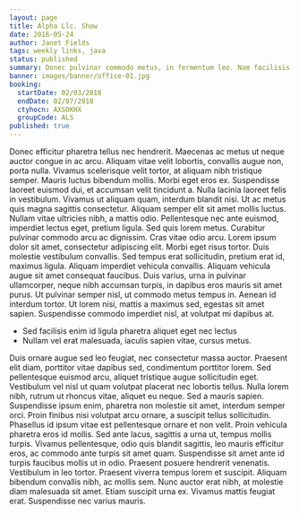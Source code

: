 ```yaml
---
layout: page
title: Alpha Llc. Show
date: 2016-05-24
author: Janet Fields
tags: weekly links, java
status: published
summary: Donec pulvinar commodo metus, in fermentum leo. Nam facilisis neque.
banner: images/banner/office-01.jpg
booking:
  startDate: 02/03/2018
  endDate: 02/07/2018
  ctyhocn: AXSOKHX
  groupCode: ALS
published: true
---
```

Donec efficitur pharetra tellus nec hendrerit. Maecenas ac metus ut neque auctor congue in ac arcu. Aliquam vitae velit lobortis, convallis augue non, porta nulla. Vivamus scelerisque velit tortor, at aliquam nibh tristique semper. Mauris luctus bibendum mollis. Morbi eget eros ex. Suspendisse laoreet euismod dui, et accumsan velit tincidunt a. Nulla lacinia laoreet felis in vestibulum. Vivamus ut aliquam quam, interdum blandit nisi. Ut ac metus quis magna sagittis consectetur. Aliquam semper elit sit amet mollis luctus. Nullam vitae ultricies nibh, a mattis odio. Pellentesque nec ante euismod, imperdiet lectus eget, pretium ligula. Sed quis lorem metus. Curabitur pulvinar commodo arcu ac dignissim.
Cras vitae odio arcu. Lorem ipsum dolor sit amet, consectetur adipiscing elit. Morbi eget risus tortor. Duis molestie vestibulum convallis. Sed tempus erat sollicitudin, pretium erat id, maximus ligula. Aliquam imperdiet vehicula convallis. Aliquam vehicula augue sit amet consequat faucibus. Duis varius, urna in pulvinar ullamcorper, neque nibh accumsan turpis, in dapibus eros mauris sit amet purus. Ut pulvinar semper nisl, ut commodo metus tempus in. Aenean id interdum tortor. Ut lorem nisi, mattis a maximus sed, egestas sit amet sapien. Suspendisse commodo imperdiet nisl, at volutpat mi dapibus at.

* Sed facilisis enim id ligula pharetra aliquet eget nec lectus
* Nullam vel erat malesuada, iaculis sapien vitae, cursus metus.

Duis ornare augue sed leo feugiat, nec consectetur massa auctor. Praesent elit diam, porttitor vitae dapibus sed, condimentum porttitor lorem. Sed pellentesque euismod arcu, aliquet tristique augue sollicitudin eget. Vestibulum vel nisl ut quam volutpat placerat nec lobortis tellus. Nulla lorem nibh, rutrum ut rhoncus vitae, aliquet eu neque. Sed a mauris sapien. Suspendisse ipsum enim, pharetra non molestie sit amet, interdum semper orci.
Proin finibus nisi volutpat arcu ornare, a suscipit tellus sollicitudin. Phasellus id ipsum vitae est pellentesque ornare et non velit. Proin vehicula pharetra eros id mollis. Sed ante lacus, sagittis a urna ut, tempus mollis turpis. Vivamus pellentesque, odio quis blandit sagittis, leo mauris efficitur eros, ac commodo ante turpis sit amet quam. Suspendisse sit amet ante id turpis faucibus mollis ut in odio. Praesent posuere hendrerit venenatis. Vestibulum in leo tortor. Praesent viverra tempus lorem et suscipit. Aliquam bibendum convallis nibh, ac mollis sem. Nunc auctor erat nibh, at molestie diam malesuada sit amet. Etiam suscipit urna ex. Vivamus mattis feugiat erat. Suspendisse nec varius mauris.
